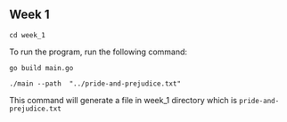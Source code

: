 ## Week 1
`cd week_1`

To run the program, run the following command:

````
go build main.go

./main --path  "../pride-and-prejudice.txt"
````

This command will generate a file in week_1 directory which is `pride-and-prejudice.txt`
